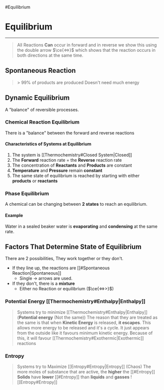 #Equilibrium
# Equilibrium
---
>  All Reactions **Can** occur in forward and in reverse
>  we show this using the double arrow $\ce{<=>}$ which shows that the reaction occurs in both directions at the same time.
## Spontaneous Reaction
>  $>$ 99% of products are produced
>  Doesn't need much energy
## Dynamic Equilibrium
A "balance" of reversible processes.
### Chemical Reaction Equilibrium
There is a "balance" between the forward and reverse reactions
#### Characteristics of Systems at Equilibrium
1. The system is [[Thermochemistry#Closed System|Closed]]
2. The **Forward** reaction rate = the **Reverse** reaction rate
3. The concentration of **Reactants** and **Products** are constant
4. **Temperature** and **Pressure** remain **constant**
5. The same state of equilibrium is reached by starting with either **products** or **reactants**
### Phase Equilibrium
A chemical can be changing between **2 states** to reach an equilibrium.
#### Example
Water in a sealed beaker water is **evaporating** and **condensing** at the same rate.
## Factors That Determine State of Equilibrium
There are 2 possibilities, They work together or they don't.
- If they line up, the reactions are [[#Spontaneous Reaction|Spontaneous]]
	- Single -> arrows are used.
- If they don't, there is a **mixture**
	- Either no Reaction or equilibrium ($\ce{<=>>}$)
### Potential Energy [[Thermochemistry#Enthalpy|Enthalpy]] 
> Systems try to minimize [[Thermochemistry#Enthalpy|Enthalpy]] (**Potential energy** (Not the same))
> The reason that they are treated as the same is that when **Kinetic Energy** is released, **it escapes**. This allows more energy to be released and it's a cycle. It just appears from the outside like it favours minimum kinetic energy.
Because of this, it will favour [[Thermochemistry#Exothermic|Exothermic]] reactions
### Entropy
> Systems try to Maximize [[Entropy#Entropy|Entropy]] (Chaos)
> The more moles of substance that are active, the **higher** the [[#Entropy]]
> **Solids** have **lower** [[#Entropy]] than **liquids** and **gasses**
![[Entropy#Entropy]]
